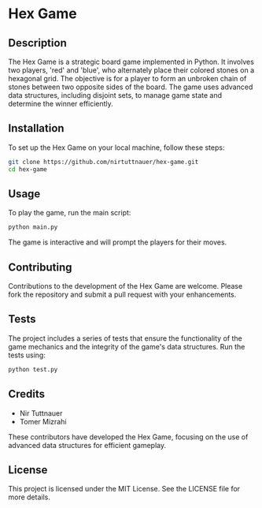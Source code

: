 # Hex Game

## Description
The Hex Game is a strategic board game implemented in Python. It involves two players, 'red' and 'blue', who alternately place their colored stones on a hexagonal grid. The objective is for a player to form an unbroken chain of stones between two opposite sides of the board. The game uses advanced data structures, including disjoint sets, to manage game state and determine the winner efficiently.

## Installation

To set up the Hex Game on your local machine, follow these steps:

```bash
git clone https://github.com/nirtuttnauer/hex-game.git
cd hex-game
```

## Usage

To play the game, run the main script:

```bash
python main.py
```

The game is interactive and will prompt the players for their moves.

## Contributing

Contributions to the development of the Hex Game are welcome. Please fork the repository and submit a pull request with your enhancements.

## Tests

The project includes a series of tests that ensure the functionality of the game mechanics and the integrity of the game's data structures. Run the tests using:

```bash
python test.py
```

## Credits

- Nir Tuttnauer
- Tomer Mizrahi

These contributors have developed the Hex Game, focusing on the use of advanced data structures for efficient gameplay.

## License

This project is licensed under the MIT License. See the LICENSE file for more details.